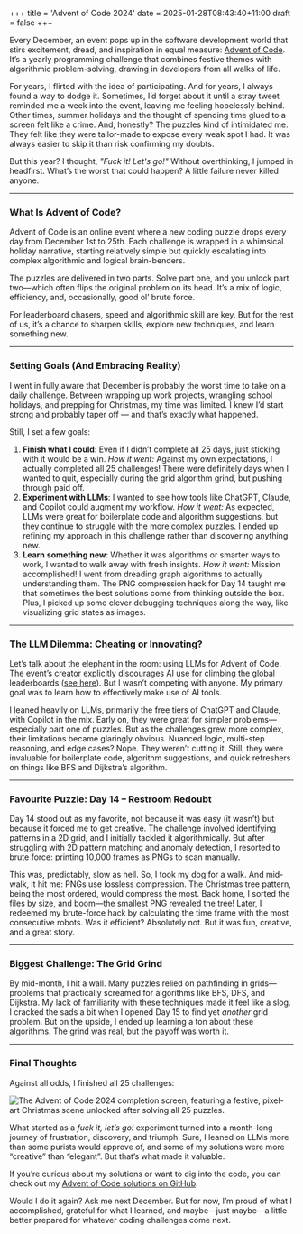 +++
title = 'Advent of Code 2024'
date = 2025-01-28T08:43:40+11:00
draft = false
+++

Every December, an event pops up in the software development world that stirs excitement, dread, and inspiration in equal measure: [Advent of Code](https://adventofcode.com). It’s a yearly programming challenge that combines festive themes with algorithmic problem-solving, drawing in developers from all walks of life.

For years, I flirted with the idea of participating. And for years, I always found a way to dodge it. Sometimes, I’d forget about it until a stray tweet reminded me a week into the event, leaving me feeling hopelessly behind. Other times, summer holidays and the thought of spending time glued to a screen felt like a crime. And, honestly? The puzzles kind of intimidated me. They felt like they were tailor-made to expose every weak spot I had. It was always easier to skip it than risk confirming my doubts.

But this year? I thought, *"Fuck it! Let's go!"* Without overthinking, I jumped in headfirst. What’s the worst that could happen? A little failure never killed anyone.

---

### What Is Advent of Code?

Advent of Code is an online event where a new coding puzzle drops every day from December 1st to 25th. Each challenge is wrapped in a whimsical holiday narrative, starting relatively simple but quickly escalating into complex algorithmic and logical brain-benders.

The puzzles are delivered in two parts. Solve part one, and you unlock part two—which often flips the original problem on its head. It’s a mix of logic, efficiency, and, occasionally, good ol’ brute force.

For leaderboard chasers, speed and algorithmic skill are key. But for the rest of us, it’s a chance to sharpen skills, explore new techniques, and learn something new.

---

### Setting Goals (And Embracing Reality)

I went in fully aware that December is probably the worst time to take on a daily challenge. Between wrapping up work projects, wrangling school holidays, and prepping for Christmas, my time was limited. I knew I’d start strong and probably taper off — and that’s exactly what happened.

Still, I set a few goals:  

1. **Finish what I could**: Even if I didn’t complete all 25 days, just sticking with it would be a win. *How it went:* Against my own expectations, I actually completed all 25 challenges! There were definitely days when I wanted to quit, especially during the grid algorithm grind, but pushing through paid off.
2. **Experiment with LLMs**: I wanted to see how tools like ChatGPT, Claude, and Copilot could augment my workflow. *How it went:* As expected, LLMs were great for boilerplate code and algorithm suggestions, but they continue to struggle with the more complex puzzles. I ended up refining my approach in this challenge rather than discovering anything new.
3. **Learn something new**: Whether it was algorithms or smarter ways to work, I wanted to walk away with fresh insights. *How it went:* Mission accomplished! I went from dreading graph algorithms to actually understanding them. The PNG compression hack for Day 14 taught me that sometimes the best solutions come from thinking outside the box. Plus, I picked up some clever debugging techniques along the way, like visualizing grid states as images.

---

### The LLM Dilemma: Cheating or Innovating?

Let’s talk about the elephant in the room: using LLMs for Advent of Code. The event’s creator explicitly discourages AI use for climbing the global leaderboards ([see here](https://adventofcode.com/2024/about)). But I wasn’t competing with anyone. My primary goal was to learn how to effectively make use of AI tools.

I leaned heavily on LLMs, primarily the free tiers of ChatGPT and Claude, with Copilot in the mix. Early on, they were great for simpler problems—especially part one of puzzles. But as the challenges grew more complex, their limitations became glaringly obvious. Nuanced logic, multi-step reasoning, and edge cases? Nope. They weren’t cutting it. Still, they were invaluable for boilerplate code, algorithm suggestions, and quick refreshers on things like BFS and Dijkstra’s algorithm.

---

### Favourite Puzzle: Day 14 – Restroom Redoubt

Day 14 stood out as my favorite, not because it was easy (it wasn’t) but because it forced me to get creative. The challenge involved identifying patterns in a 2D grid, and I initially tackled it algorithmically. But after struggling with 2D pattern matching and anomaly detection, I resorted to brute force: printing 10,000 frames as PNGs to scan manually.

This was, predictably, slow as hell. So, I took my dog for a walk. And mid-walk, it hit me: PNGs use lossless compression. The Christmas tree pattern, being the most ordered, would compress the most. Back home, I sorted the files by size, and boom—the smallest PNG revealed the tree! Later, I redeemed my brute-force hack by calculating the time frame with the most consecutive robots. Was it efficient? Absolutely not. But it was fun, creative, and a great story.

---

### Biggest Challenge: The Grid Grind

By mid-month, I hit a wall. Many puzzles relied on pathfinding in grids—problems that practically screamed for algorithms like BFS, DFS, and Dijkstra. My lack of familiarity with these techniques made it feel like a slog. I cracked the sads a bit when I opened Day 15 to find yet *another* grid problem. But on the upside, I ended up learning a ton about these algorithms. The grind was real, but the payoff was worth it.

---

### Final Thoughts

Against all odds, I finished all 25 challenges:

![The Advent of Code 2024 completion screen, featuring a festive, pixel-art Christmas scene unlocked after solving all 25 puzzles.](/images/advent_of_code_2024.gif)

What started as a *fuck it, let’s go!* experiment turned into a month-long journey of frustration, discovery, and triumph. Sure, I leaned on LLMs more than some purists would approve of, and some of my solutions were more “creative” than “elegant”. But that’s what made it valuable.  

If you’re curious about my solutions or want to dig into the code, you can check out my [Advent of Code solutions on GitHub](https://github.com/bclews/advent-of-code).

Would I do it again? Ask me next December. But for now, I’m proud of what I accomplished, grateful for what I learned, and maybe—just maybe—a little better prepared for whatever coding challenges come next.  

